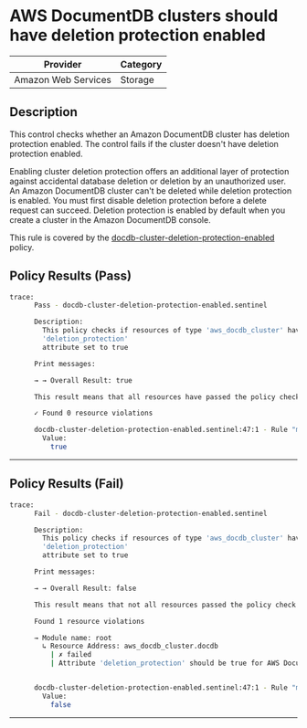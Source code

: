 # AWS DocumentDB clusters should have deletion protection enabled

| Provider            | Category |
| ------------------- | -------- |
| Amazon Web Services | Storage  |

## Description

This control checks whether an Amazon DocumentDB cluster has deletion protection enabled. The control fails if the cluster doesn't have deletion protection enabled.

Enabling cluster deletion protection offers an additional layer of protection against accidental database deletion or deletion by an unauthorized user. An Amazon DocumentDB cluster can't be deleted while deletion protection is enabled. You must first disable deletion protection before a delete request can succeed. Deletion protection is enabled by default when you create a cluster in the Amazon DocumentDB console.

This rule is covered by the [docdb-cluster-deletion-protection-enabled](../../policies/docdb-cluster-deletion-protection-enabled.sentinel) policy.

## Policy Results (Pass)

```bash
trace:
      Pass - docdb-cluster-deletion-protection-enabled.sentinel

      Description:
        This policy checks if resources of type 'aws_docdb_cluster' have the
        'deletion_protection'
        attribute set to true

      Print messages:

      → → Overall Result: true

      This result means that all resources have passed the policy check for the policy docdb-cluster-deletion-protection-enabled.

      ✓ Found 0 resource violations

      docdb-cluster-deletion-protection-enabled.sentinel:47:1 - Rule "main"
        Value:
          true
```

---

## Policy Results (Fail)

```bash
trace:
      Fail - docdb-cluster-deletion-protection-enabled.sentinel

      Description:
        This policy checks if resources of type 'aws_docdb_cluster' have the
        'deletion_protection'
        attribute set to true

      Print messages:

      → → Overall Result: false

      This result means that not all resources passed the policy check and the protected behavior is not allowed for the policy docdb-cluster-deletion-protection-enabled.

      Found 1 resource violations

      → Module name: root
        ↳ Resource Address: aws_docdb_cluster.docdb
          | ✗ failed
          | Attribute 'deletion_protection' should be true for AWS DocumentDb Cluster. Refer to https://docs.aws.amazon.com/securityhub/latest/userguide/documentdb-controls.html#documentdb-5 for more details.


      docdb-cluster-deletion-protection-enabled.sentinel:47:1 - Rule "main"
        Value:
          false
```

---
